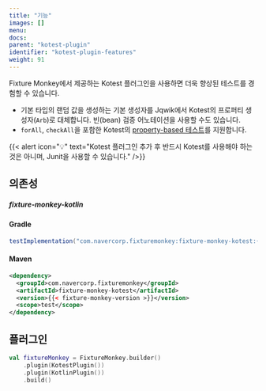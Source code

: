 ```yaml
---
title: "기능"
images: []
menu:
docs:
parent: "kotest-plugin"
identifier: "kotest-plugin-features"
weight: 91
---
```


Fixture Monkey에서 제공하는 Kotest 플러그인을 사용하면 더욱 향상된 테스트를 경험할 수 있습니다.
- 기본 타입의 랜덤 값을 생성하는 기본 생성자를 Jqwik에서 Kotest의 프로퍼티 생성자(`Arb`)로 대체합니다. 빈(bean) 검증 어노테이션을 사용할 수도 있습니다.
- `forAll`, `checkAll`을 포함한 Kotest의 [property-based 테스트](https://kotest.io/docs/proptest/property-test-functions.html)를 지원합니다.

{{< alert icon="💡" text="Kotest 플러그인 추가 후 반드시 Kotest를 사용해야 하는 것은 아니며, Junit을 사용할 수 있습니다." />}}

## 의존성
##### fixture-monkey-kotlin
#### Gradle
```groovy
testImplementation("com.navercorp.fixturemonkey:fixture-monkey-kotest:{{< fixture-monkey-version >}}")
```

#### Maven
```xml
<dependency>
  <groupId>com.navercorp.fixturemonkey</groupId>
  <artifactId>fixture-monkey-kotest</artifactId>
  <version>{{< fixture-monkey-version >}}</version>
  <scope>test</scope>
</dependency>
```

## 플러그인
```kotlin
val fixtureMonkey = FixtureMonkey.builder()
    .plugin(KotestPlugin())
    .plugin(KotlinPlugin())
    .build()
```
